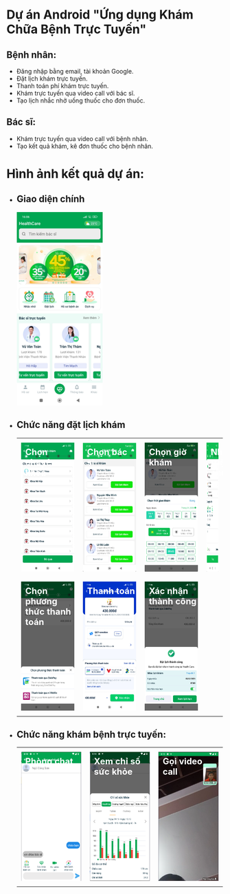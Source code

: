 # Dự án Android "Ứng dụng Khám Chữa Bệnh Trực Tuyến"

## Bệnh nhân:
- Đăng nhập bằng email, tài khoản Google.
- Đặt lịch khám trực tuyến.
- Thanh toán phí khám trực tuyến.
- Khám trực tuyến qua video call với bác sĩ.
- Tạo lịch nhắc nhở uống thuốc cho đơn thuốc.

## Bác sĩ:
- Khám trực tuyến qua video call với bệnh nhân.
- Tạo kết quả khám, kê đơn thuốc cho bệnh nhân.

# Hình ảnh kết quả dự án:

- ## Giao diện chính
  <img src="docs/images/anh1.jpg" width="200" height="450" />

- ## Chức năng đặt lịch khám
  <table>
    <tr>
      <td style="padding: 10px; vertical-align: top; width: 30%;">
        <div style="position: relative;">
          <div style="position: absolute; top: 10px; left: 10px; color: white; font-size: 20px; font-weight: bold;">
            Chọn chuyên khoa
          </div>
          <img src="docs/images/anh2.jpg" width="200" height="300" />
        </div>
      </td>
      <td style="padding: 10px; vertical-align: top; width: 30%;">
        <div style="position: relative;">
          <div style="position: absolute; top: 10px; left: 10px; color: white; font-size: 20px; font-weight: bold;">
            Chọn bác sĩ
          </div>
          <img src="docs/images/anh3.png" width="200" height="300" />
        </div>
      </td>
      <td style="padding: 10px; vertical-align: top; width: 30%;">
        <div style="position: relative;">
          <div style="position: absolute; top: 10px; left: 10px; color: white; font-size: 20px; font-weight: bold;">
            Chọn giờ khám
          </div>
          <img src="docs/images/anh4.png" width="200" height="300" />
        </div>
      </td>
      <td style="padding: 10px; vertical-align: top; width: 30%;">
        <div style="position: relative;">
          <div style="position: absolute; top: 10px; left: 10px; color: white; font-size: 20px; font-weight: bold;">
            Nhập triệu chứng
          </div>
          <img src="docs/images/anh5.png" width="200" height="300" />
        </div>
      </td>
    </tr>
    <tr>
      <td style="padding: 10px; vertical-align: top; width: 30%;">
        <div style="position: relative;">
          <div style="position: absolute; top: 10px; left: 10px; color: white; font-size: 20px; font-weight: bold;">
            Chọn phương thức thanh toán
          </div>
          <img src="docs/images/anh6.jpg" width="200" height="300" />
        </div>
      </td>
      <td style="padding: 10px; vertical-align: top; width: 30%;">
        <div style="position: relative;">
          <div style="position: absolute; top: 10px; left: 10px; color: white; font-size: 20px; font-weight: bold;">
            Thanh toán zalopay
          </div>
          <img src="docs/images/anh7.jpg" width="200" height="300" />
        </div>
      </td>
      <td style="padding: 10px; vertical-align: top; width: 30%;">
        <div style="position: relative;">
          <div style="position: absolute; top: 10px; left: 10px; color: white; font-size: 20px; font-weight: bold;">
            Xác nhận thành công
          </div>
          <img src="docs/images/anh8.jpg" width="200" height="300" />
        </div>
      </td>
    </tr>
  </table>

- ## Chức năng khám bệnh trực tuyến:
  <table>
    <tr>
      <td style="padding: 10px; vertical-align: top; width: 30%;">
        <div style="position: relative;">
          <div style="position: absolute; top: 10px; left: 10px; color: white; font-size: 20px; font-weight: bold;">
            Phòng chat
          </div>
          <img src="docs/images/anh14.png" width="200" height="300" />
        </div>
      </td>
      <td style="padding: 10px; vertical-align: top; width: 30%;">
        <div style="position: relative;">
          <div style="position: absolute; top: 10px; left: 10px; color: white; font-size: 20px; font-weight: bold;">
            Xem chỉ số sức khỏe
          </div>
          <img src="docs/images/anh15.png" width="200" height="300" />
        </div>
      </td>
      <td style="padding: 10px; vertical-align: top; width: 30%;">
        <div style="position: relative;">
          <div style="position: absolute; top: 10px; left: 10px; color: white; font-size: 20px; font-weight: bold;">
            Gọi video call
          </div>
          <img src="docs/images/anh16.png" width="200" height="300" />
        </div>
      </td>
    </tr>
  </table>
